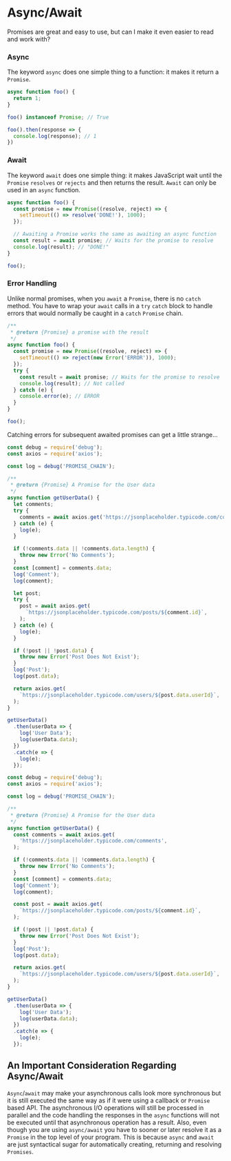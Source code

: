 # Async/Await

Promises are great and easy to use, but can I make it even easier to read and
work with?

### Async
The keyword `async` does one simple thing to a function: it makes it return a
`Promise`.

```javascript
async function foo() {
  return 1;
}

foo() instanceof Promise; // True

foo().then(response => {
  console.log(response); // 1
})
```

### Await
The keyword `await` does one simple thing: it makes JavaScript wait until the
`Promise` `resolves` or `rejects` and then returns the result. `Await` can only
be used in an `async` function.

```javascript
async function foo() {
  const promise = new Promise((resolve, reject) => {
    setTimeout(() => resolve('DONE!'), 1000);
  });

  // Awaiting a Promise works the same as awaiting an async function
  const result = await promise; // Waits for the promise to resolve
  console.log(result); // "DONE!"
}

foo();
```

### Error Handling
Unlike normal promises, when you `await` a `Promise`, there is no `catch` method.
You have to wrap your `await` calls in a `try` `catch` block to handle errors
that would normally be caught in a `catch` `Promise` chain.

```javascript
/**
 * @return {Promise} a promise with the result
 */
async function foo() {
  const promise = new Promise((resolve, reject) => {
    setTimeout(() => reject(new Error('ERROR')), 1000);
  });
  try {
    const result = await promise; // Waits for the promise to resolve
    console.log(result); // Not called
  } catch (e) {
    console.error(e); // ERROR
  }
}

foo();

```

Catching errors for subsequent awaited promises can get a little strange...

```javascript
const debug = require('debug');
const axios = require('axios');

const log = debug('PROMISE_CHAIN');

/**
 * @return {Promise} A Promise for the User data
 */
async function getUserData() {
  let comments;
  try {
    comments = await axios.get('https://jsonplaceholder.typicode.com/comments');
  } catch (e) {
    log(e);
  }

  if (!comments.data || !comments.data.length) {
    throw new Error('No Comments');
  }
  const [comment] = comments.data;
  log('Comment');
  log(comment);

  let post;
  try {
    post = await axios.get(
      `https://jsonplaceholder.typicode.com/posts/${comment.id}`,
    );
  } catch (e) {
    log(e);
  }

  if (!post || !post.data) {
    throw new Error('Post Does Not Exist');
  }
  log('Post');
  log(post.data);

  return axios.get(
    `https://jsonplaceholder.typicode.com/users/${post.data.userId}`,
  );
}

getUserData()
  .then(userData => {
    log('User Data');
    log(userData.data);
  })
  .catch(e => {
    log(e);
  });
```



```javascript
const debug = require('debug');
const axios = require('axios');

const log = debug('PROMISE_CHAIN');

/**
 * @return {Promise} A Promise for the User data
 */
async function getUserData() {
  const comments = await axios.get(
    'https://jsonplaceholder.typicode.com/comments',
  );

  if (!comments.data || !comments.data.length) {
    throw new Error('No Comments');
  }
  const [comment] = comments.data;
  log('Comment');
  log(comment);

  const post = await axios.get(
    `https://jsonplaceholder.typicode.com/posts/${comment.id}`,
  );

  if (!post || !post.data) {
    throw new Error('Post Does Not Exist');
  }
  log('Post');
  log(post.data);

  return axios.get(
    `https://jsonplaceholder.typicode.com/users/${post.data.userId}`,
  );
}

getUserData()
  .then(userData => {
    log('User Data');
    log(userData.data);
  })
  .catch(e => {
    log(e);
  });
```


## An Important Consideration Regarding Async/Await
`Async`/`await` may make your asynchronous calls look more synchronous but it is
still executed the same way as if it were using a callback or `Promise` based
API. The asynchronous I/O operations will still be processed in parallel and
the code handling the responses in the `async` functions will not be executed
until that asynchronous operation has a result. Also, even though you are using
`async/await` you have to sooner or later resolve it as a `Promise` in the top
level of your program. This is because `async` and `await` are just syntactical
sugar for automatically creating, returning and resolving `Promises`.
